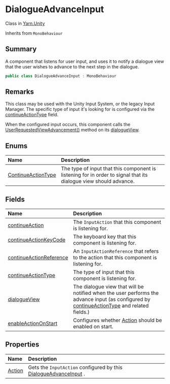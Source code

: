 # DialogueAdvanceInput

Class in [Yarn.Unity](/api/csharp/yarn.unity.md)

Inherits from `MonoBehaviour`

## Summary


A component that listens for user input, and uses it to notify a
dialogue view that the user wishes to advance to the next step in the
dialogue.


```csharp
public class DialogueAdvanceInput : MonoBehaviour
```

## Remarks

<p>This class may be used with the Unity Input System, or the legacy
Input Manager. The specific type of input it's looking for is configured
via the <a href="yarn.unity.dialogueadvanceinput.continueactiontype-2.md">continueActionType</a> field.</p> <p>When the configured input occurs, this component calls the <a href="yarn.unity.dialogueviewbase.userrequestedviewadvancement.md">UserRequestedViewAdvancement()</a> method on its
<a href="yarn.unity.dialogueadvanceinput.dialogueview.md">dialogueView</a>.
</p>

## Enums

|Name|Description|
|:---|:---|
|[ContinueActionType](/api/csharp/yarn.unity.dialogueadvanceinput.continueactiontype-1.md)|The type of input that this component is listening for in order to signal that its dialogue view should advance.|

## Fields

|Name|Description|
|:---|:---|
|[continueAction](/api/csharp/yarn.unity.dialogueadvanceinput.continueaction.md)|The  <code>InputAction</code>  that this component is listening for.|
|[continueActionKeyCode](/api/csharp/yarn.unity.dialogueadvanceinput.continueactionkeycode.md)|The keyboard key that this component is listening for.|
|[continueActionReference](/api/csharp/yarn.unity.dialogueadvanceinput.continueactionreference.md)|An  <code>InputActionReference</code>  that refers to the action that this component is listening for.|
|[continueActionType](/api/csharp/yarn.unity.dialogueadvanceinput.continueactiontype-2.md)|The type of input that this component is listening for.|
|[dialogueView](/api/csharp/yarn.unity.dialogueadvanceinput.dialogueview.md)|The dialogue view that will be notified when the user performs the advance input (as configured by  <a href="yarn.unity.dialogueadvanceinput.continueactiontype-2.md">continueActionType</a>  and related fields.)|
|[enableActionOnStart](/api/csharp/yarn.unity.dialogueadvanceinput.enableactiononstart.md)|Configures whether  <a href="yarn.unity.dialogueadvanceinput.action.md">Action</a>  should be enabled on start.|

## Properties

|Name|Description|
|:---|:---|
|[Action](/api/csharp/yarn.unity.dialogueadvanceinput.action.md)|Gets the  <code>InputAction</code>  configured by this  <a href="yarn.unity.dialogueadvanceinput.md">DialogueAdvanceInput</a> .|

